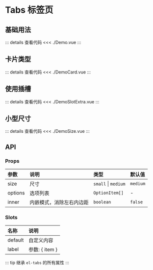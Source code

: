 # Tabs 标签页

<script setup>
import Demo from './Demo.vue'
import DemoCard from './DemoCard.vue'
import DemoSlotExtra from './DemoSlotExtra.vue'
import DemoSize from './DemoSize.vue'
</script>

## 基础用法

<Demo></Demo>

::: details 查看代码
<<< ./Demo.vue
:::

## 卡片类型

<DemoCard></DemoCard>

::: details 查看代码
<<< ./DemoCard.vue
:::

## 使用插槽

<DemoSlotExtra></DemoSlotExtra>

::: details 查看代码
<<< ./DemoSlotExtra.vue
:::

## 小型尺寸

<DemoSize></DemoSize>

::: details 查看代码
<<< ./DemoSize.vue
:::

## API

### Props

| 参数  | 说明  | 类型   | 默认值 |
| :---- | :---- | :---- | :----  |
| size | 尺寸 | `small` \| `medium` |  `medium`  |
| options | 选项列表 | `OptionItem[]` |    -   |
| inner | 内嵌模式，消除左右内边距 | `boolean` |  `false`  |

### Slots

| 名称  | 说明  |
| :---- | :---- |
| default | 自定义内容 |
| label | 参数: \{ item \} |

::: tip
继承 `el-tabs` 的所有属性
:::
